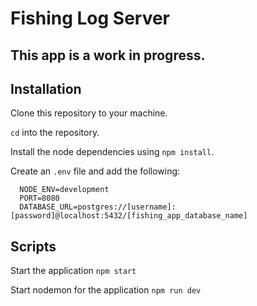 # Fishing Log Server

## This app is a work in progress.

## Installation

Clone this repository to your machine.

`cd` into the repository.

Install the node dependencies using `npm install`.

Create an `.env` file and add the following:

```
  NODE_ENV=development
  PORT=8080
  DATABASE_URL=postgres://[username]:[password]@localhost:5432/[fishing_app_database_name]
```

## Scripts

Start the application `npm start`

Start nodemon for the application `npm run dev`
